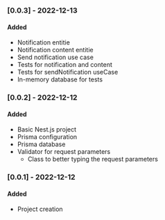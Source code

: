 ### [0.0.3] - 2022-12-13

#### Added  
- Notification entitie
- Notification content entitie
- Send notification use case
- Tests for notification and content
- Tests for sendNotification useCase
- In-memory database for tests

### [0.0.2] - 2022-12-12  

#### Added  
- Basic Nest.js project
- Prisma configuration
- Prisma database
- Validator for request parameters
  - Class to better typing the request parameters

### [0.0.1] - 2022-12-12  

#### Added  
- Project creation
